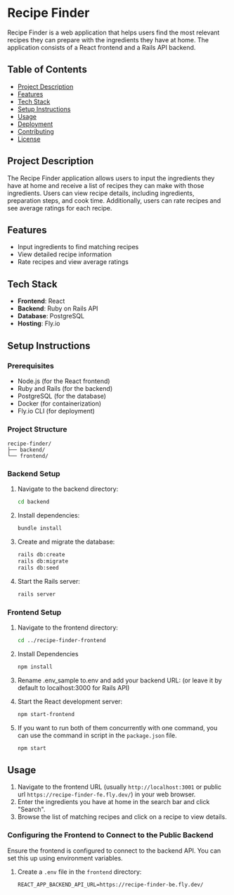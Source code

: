 # Recipe Finder

Recipe Finder is a web application that helps users find the most relevant recipes they can prepare with the ingredients they have at home. The application consists of a React frontend and a Rails API backend.

## Table of Contents

- [Project Description](#project-description)
- [Features](#features)
- [Tech Stack](#tech-stack)
- [Setup Instructions](#setup-instructions)
- [Usage](#usage)
- [Deployment](#deployment)
- [Contributing](#contributing)
- [License](#license)

## Project Description

The Recipe Finder application allows users to input the ingredients they have at home and receive a list of recipes they can make with those ingredients. Users can view recipe details, including ingredients, preparation steps, and cook time. Additionally, users can rate recipes and see average ratings for each recipe.

## Features

- Input ingredients to find matching recipes
- View detailed recipe information
- Rate recipes and view average ratings

## Tech Stack

- **Frontend**: React
- **Backend**: Ruby on Rails API
- **Database**: PostgreSQL
- **Hosting**: Fly.io

## Setup Instructions

### Prerequisites

- Node.js (for the React frontend)
- Ruby and Rails (for the backend)
- PostgreSQL (for the database)
- Docker (for containerization)
- Fly.io CLI (for deployment)

### Project Structure
```text
recipe-finder/
├── backend/
└── frontend/
```

### Backend Setup

1. Navigate to the backend directory:
   ```bash
   cd backend

2. Install dependencies:
   ```bash
   bundle install

3. Create and migrate the database:
   ```bash
   rails db:create
   rails db:migrate
   rails db:seed
   
4. Start the Rails server:
   ```bash
   rails server

### Frontend Setup
1. Navigate to the frontend directory:
   ```bash
   cd ../recipe-finder-frontend

2. Install Dependencies
   ```bash
   npm install
   
3. Rename .env_sample to.env and add your backend URL: (or leave it by default to localhost:3000 for Rails API)

4. Start the React development server:
   ```bash
   npm start-frontend
   
5. If you want to run both of them concurrently with one command, you can use the command in script in the `package.json` file.
   ```bash
   npm start

## Usage

1. Navigate to the frontend URL (usually `http://localhost:3001` or public url `https://recipe-finder-fe.fly.dev/`) in your web browser.
2. Enter the ingredients you have at home in the search bar and click "Search".
3. Browse the list of matching recipes and click on a recipe to view details.

### Configuring the Frontend to Connect to the Public Backend

Ensure the frontend is configured to connect to the backend API. You can set this up using environment variables.

1. Create a `.env` file in the `frontend` directory:

   ```plaintext
   REACT_APP_BACKEND_API_URL=https://recipe-finder-be.fly.dev/

   
